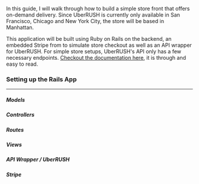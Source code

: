 In this guide, I will walk through how to build a simple store front that offers on-demand delivery. Since UberRUSH is currently only available in San Francisco, Chicago and New York City, the store will be based in Manhattan.

This application will be built using Ruby on Rails on the backend, an embedded Stripe from to simulate store checkout as well as an API wrapper for UberRUSH. For simple store setups, UberRUSH's API only has a few necessary endpoints. [Checkout the documentation here](https://developer.uber.com/docs/rush), it is through and easy to read.



### Setting up the Rails App
____


##### Models

##### Controllers

##### Routes

##### Views


##### API Wrapper / UberRUSH

##### Stripe

